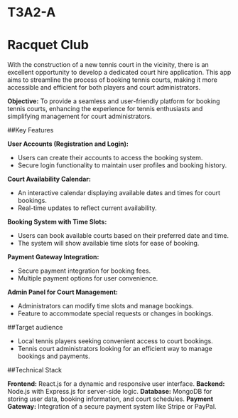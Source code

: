 # T3A2-A

# Racquet Club

With the construction of a new tennis court in the vicinity, there is an excellent opportunity to develop a dedicated court hire application. This app aims to streamline the process of booking tennis courts, making it more accessible and efficient for both players and court administrators.

**Objective:** To provide a seamless and user-friendly platform for booking tennis courts, enhancing the experience for tennis enthusiasts and simplifying management for court administrators.

##Key Features

**User Accounts (Registration and Login):**

- Users can create their accounts to access the booking system.
- Secure login functionality to maintain user profiles and booking history.


**Court Availability Calendar:**
- An interactive calendar displaying available dates and times for court bookings.
- Real-time updates to reflect current availability.


**Booking System with Time Slots:**
- Users can book available courts based on their preferred date and time.
- The system will show available time slots for ease of booking.


**Payment Gateway Integration:**

- Secure payment integration for booking fees.
- Multiple payment options for user convenience.


**Admin Panel for Court Management:**

- Administrators can modify time slots and manage bookings.
- Feature to accommodate special requests or changes in bookings.

##Target audience
- Local tennis players seeking convenient access to court bookings.
- Tennis court administrators looking for an efficient way to manage bookings and payments.



##Technical Stack

**Frontend:** React.js for a dynamic and responsive user interface.
**Backend:** Node.js with Express.js for server-side logic.
**Database:** MongoDB for storing user data, booking information, and court schedules.
**Payment Gateway:** Integration of a secure payment system like Stripe or PayPal.
